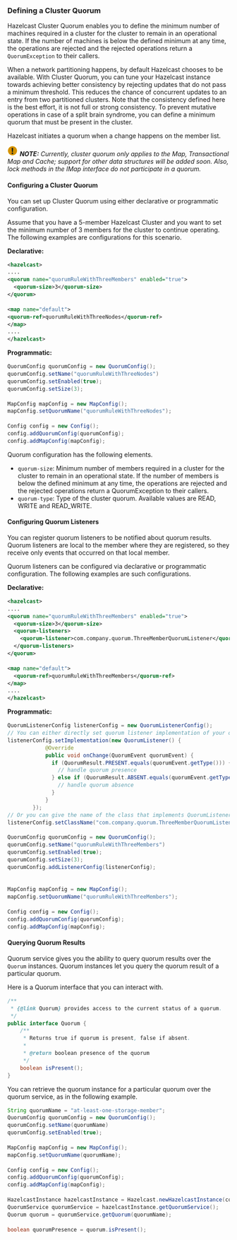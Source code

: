 ### Defining a Cluster Quorum

Hazelcast Cluster Quorum enables you to define the minimum number of machines required in a cluster for the cluster to remain in an operational state. If the number of machines is below the defined minimum at any time, the operations are rejected and the rejected operations return a `QuorumException` to their callers.

When a network partitioning happens, by default Hazelcast chooses to be available. With Cluster Quorum, you can tune your Hazelcast instance towards achieving better consistency by rejecting updates that do not pass a minimum threshold. This reduces the chance of concurrent updates to an entry from two partitioned clusters. Note that the consistency defined here is the best effort, it is not full or strong consistency. To prevent mutative operations in case of a split brain syndrome, you can define a minimum quorum that must be present in the cluster.

Hazelcast initiates a quorum when a change happens on the member list.

![image](images/NoteSmall.jpg) ***NOTE:*** *Currently, cluster quorum only applies to the Map, Transactional Map and Cache; support for other data structures will be added soon. Also, lock methods in the IMap interface do not participate in a quorum.*


#### Configuring a Cluster Quorum

You can set up Cluster Quorum using either declarative or programmatic configuration.

Assume that you have a 5-member Hazelcast Cluster and you want to set the minimum number of 3 members for the cluster to continue operating. The following examples are configurations for this scenario.

**Declarative:**

```xml
<hazelcast>
....
<quorum name="quorumRuleWithThreeMembers" enabled="true">
  <quorum-size>3</quorum-size>
</quorum>

<map name="default">
<quorum-ref>quorumRuleWithThreeNodes</quorum-ref>
</map>
....
</hazelcast>

```

**Programmatic:**

```java
QuorumConfig quorumConfig = new QuorumConfig();
quorumConfig.setName("quorumRuleWithThreeNodes")
quorumConfig.setEnabled(true);
quorumConfig.setSize(3);

MapConfig mapConfig = new MapConfig();
mapConfig.setQuorumName("quorumRuleWithThreeNodes");

Config config = new Config();
config.addQuorumConfig(quorumConfig);
config.addMapConfig(mapConfig);

```

Quorum configuration has the following elements.


- `quorum-size`: Minimum number of members required in a cluster for the cluster to remain in an operational state. If the number of members is below the defined minimum at any time, the operations are rejected and the rejected operations return a QuorumException to their callers.
- `quorum-type`: Type of the cluster quorum. Available values are READ, WRITE and READ_WRITE.



#### Configuring Quorum Listeners

You can register quorum listeners to be notified about quorum results. Quorum listeners are local to the member where they are registered, so they receive only events that occurred on that local member.

Quorum listeners can be configured via declarative or programmatic configuration. The following examples are such configurations.

**Declarative:**

```xml
<hazelcast>
....
<quorum name="quorumRuleWithThreeMembers" enabled="true">
  <quorum-size>3</quorum-size>
  <quorum-listeners>
    <quorum-listener>com.company.quorum.ThreeMemberQuorumListener</quorum-listener>
  </quorum-listeners>
</quorum>

<map name="default">
  <quorum-ref>quorumRuleWithThreeMembers</quorum-ref>
</map>
....
</hazelcast>
```

**Programmatic:**

```java
QuorumListenerConfig listenerConfig = new QuorumListenerConfig();
// You can either directly set quorum listener implementation of your own
listenerConfig.setImplementation(new QuorumListener() {
            @Override
            public void onChange(QuorumEvent quorumEvent) {
              if (QuorumResult.PRESENT.equals(quorumEvent.getType())) {
                // handle quorum presence
              } else if (QuorumResult.ABSENT.equals(quorumEvent.getType())) {
                // handle quorum absence
              }
            }
        });
// Or you can give the name of the class that implements QuorumListener interface.
listenerConfig.setClassName("com.company.quorum.ThreeMemberQuorumListener");

QuorumConfig quorumConfig = new QuorumConfig();
quorumConfig.setName("quorumRuleWithThreeMembers")
quorumConfig.setEnabled(true);
quorumConfig.setSize(3);
quorumConfig.addListenerConfig(listenerConfig);


MapConfig mapConfig = new MapConfig();
mapConfig.setQuorumName("quorumRuleWithThreeMembers");

Config config = new Config();
config.addQuorumConfig(quorumConfig);
config.addMapConfig(mapConfig);
```




#### Querying Quorum Results

Quorum service gives you the ability to query quorum results over the `Quorum` instances. Quorum instances let you query the quorum result of a particular quorum.

Here is a Quorum interface that you can interact with.

```java
/**
 * {@link Quorum} provides access to the current status of a quorum.
 */
public interface Quorum {
    /**
     * Returns true if quorum is present, false if absent.
     *
     * @return boolean presence of the quorum
     */
    boolean isPresent();
}
```
You can retrieve the quorum instance for a particular quorum over the quorum service, as in the following example.

```java
String quorumName = "at-least-one-storage-member";
QuorumConfig quorumConfig = new QuorumConfig();
quorumConfig.setName(quorumName)
quorumConfig.setEnabled(true);

MapConfig mapConfig = new MapConfig();
mapConfig.setQuorumName(quorumName);

Config config = new Config();
config.addQuorumConfig(quorumConfig);
config.addMapConfig(mapConfig);

HazelcastInstance hazelcastInstance = Hazelcast.newHazelcastInstance(config);
QuorumService quorumService = hazelcastInstance.getQuorumService();
Quorum quorum = quorumService.getQuorum(quorumName);

boolean quorumPresence = quorum.isPresent();

```
